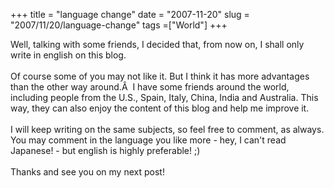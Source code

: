 +++ 
title = "language change"
date = "2007-11-20"
slug = "2007/11/20/language-change"
tags =["World"]
+++

<p>
Well, talking with some friends, I decided that, from now on, I shall only write in english on this blog.<br><br>Of course some of you may not like it. But I think it has more advantages than the other way around.Â  I have some friends around the world, including people from the U.S., Spain, Italy, China, India and Australia. This way, they can also enjoy the content of this blog and help me improve it.<br><br>I will keep writing on the same subjects, so feel free to comment, as always. You may comment in the language you like more - hey, I can't read Japanese! - but english is highly preferable! ;)<br><br>Thanks and see you on my next post!
</p>

